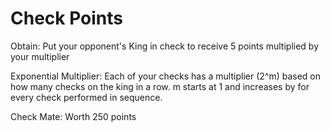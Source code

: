 # Check Points

Obtain:
    Put your opponent's King in check to receive 5 points
    multiplied by your multiplier

Exponential Multiplier:
    Each of your checks has a multiplier (2^m) based on how many checks on the
    king in a row. m starts at 1 and increases by for every check performed in
    sequence.

Check Mate:
    Worth 250 points
